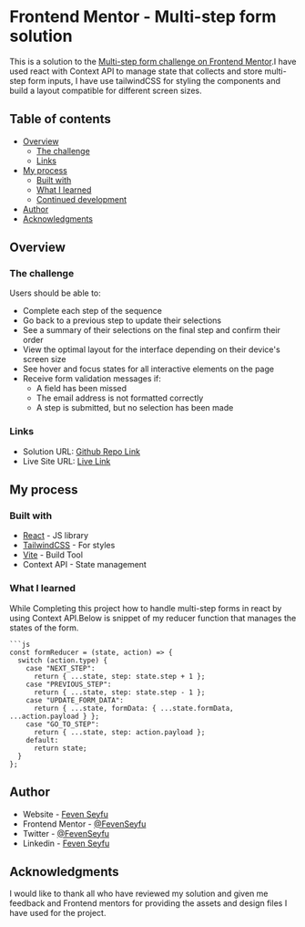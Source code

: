 # Frontend Mentor - Multi-step form solution

This is a solution to the [Multi-step form challenge on Frontend Mentor](https://www.frontendmentor.io/challenges/multistep-form-YVAnSdqQBJ).I have used react with Context API to manage state that collects and store multi-step form inputs, I have use tailwindCSS for styling the components and build a layout compatible for different screen sizes. 

## Table of contents

- [Overview](#overview)
  - [The challenge](#the-challenge)
  - [Links](#links)
- [My process](#my-process)
  - [Built with](#built-with)
  - [What I learned](#what-i-learned)
  - [Continued development](#continued-development)
- [Author](#author)
- [Acknowledgments](#acknowledgments)


## Overview

### The challenge

Users should be able to:

- Complete each step of the sequence
- Go back to a previous step to update their selections
- See a summary of their selections on the final step and confirm their order
- View the optimal layout for the interface depending on their device's screen size
- See hover and focus states for all interactive elements on the page
- Receive form validation messages if:
  - A field has been missed
  - The email address is not formatted correctly
  - A step is submitted, but no selection has been made

### Links

- Solution URL: [Github Repo Link](https://github.com/FevenSeyfu/Multistep-Form)
- Live Site URL: [Live Link](https://frontendmentor-multi-stepform.netlify.app/)

## My process

### Built with

- [React](https://reactjs.org/) - JS library
- [TailwindCSS](https://tailwindcss.com/) - For styles
- [Vite](https://vitejs.dev/) - Build Tool
- Context API - State management

### What I learned

While Completing this project how to handle multi-step  forms in react by using Context API.Below is snippet of my reducer function that manages the states of the form.

```
```js
const formReducer = (state, action) => {
  switch (action.type) {
    case "NEXT_STEP":
      return { ...state, step: state.step + 1 };
    case "PREVIOUS_STEP":
      return { ...state, step: state.step - 1 };
    case "UPDATE_FORM_DATA":
      return { ...state, formData: { ...state.formData, ...action.payload } };
    case "GO_TO_STEP":
      return { ...state, step: action.payload };
    default:
      return state;
  }
};
```

## Author

- Website - [Feven Seyfu](https://fevenseyfu.tech/)
- Frontend Mentor - [@FevenSeyfu](https://www.frontendmentor.io/profile/FevenSeyfu)
- Twitter - [@FevenSeyfu](https://www.twitter.com/FevenSeyfu)
- Linkedin - [Feven Seyfu](https://www.linkedin.com/in/fevenseyfu/)


## Acknowledgments

I would like to thank all who have reviewed my solution and given me feedback and Frontend mentors for providing the assets and design files I have used for the project.